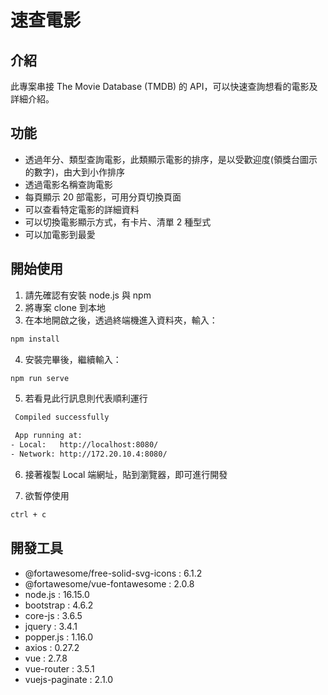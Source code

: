 # 速查電影

## 介紹
此專案串接 The Movie Database (TMDB) 的 API，可以快速查詢想看的電影及詳細介紹。

## 功能
- 透過年分、類型查詢電影，此類顯示電影的排序，是以受歡迎度(領獎台圖示的數字)，由大到小作排序
- 透過電影名稱查詢電影
- 每頁顯示 20 部電影，可用分頁切換頁面
- 可以查看特定電影的詳細資料
- 可以切換電影顯示方式，有卡片、清單 2 種型式
- 可以加電影到最愛

## 開始使用
1. 請先確認有安裝 node.js 與 npm
2. 將專案 clone 到本地
3. 在本地開啟之後，透過終端機進入資料夾，輸入：

  ```bash
  npm install
  ```

4. 安裝完畢後，繼續輸入：

  ```bash
  npm run serve
  ```
  
5. 若看見此行訊息則代表順利運行
  ```bash
   Compiled successfully

   App running at:
  - Local:   http://localhost:8080/
  - Network: http://172.20.10.4:8080/
  ```

6. 接著複製 Local 端網址，貼到瀏覽器，即可進行開發

7. 欲暫停使用

  ```bash
  ctrl + c
  ```

## 開發工具
- @fortawesome/free-solid-svg-icons : 6.1.2
- @fortawesome/vue-fontawesome : 2.0.8
- node.js : 16.15.0
- bootstrap : 4.6.2
- core-js : 3.6.5
- jquery : 3.4.1
- popper.js : 1.16.0
- axios : 0.27.2
- vue : 2.7.8
- vue-router : 3.5.1
- vuejs-paginate : 2.1.0
